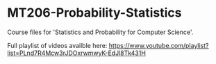 # MT206-Probability-Statistics



Course files for 'Statistics and Probability for Computer Science'.

Full playlist of videos availble here: https://www.youtube.com/playlist?list=PLnd7R4Mcw3rJDOxrwmwyK-EdJl8Tk431H
